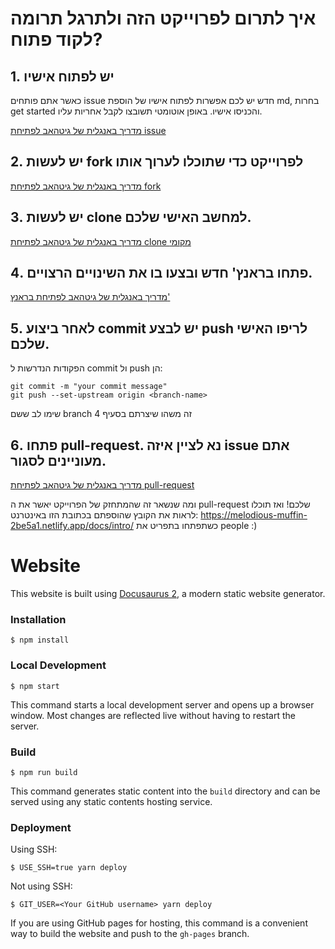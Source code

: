 # איך לתרום לפרוייקט הזה ולתרגל תרומה לקוד פתוח?

## 1. יש לפתוח אישיו

כאשר אתם פותחים issue חדש יש לכם אפשרות לפתוח אישיו של הוספת md,
בחרות get started והכניסו אישיו. באופן אוטומטי תשובצו לקבל אחריות עליו.

[מדריך באנגלית של גיטהאב לפתיחת issue](https://docs.github.com/en/issues/tracking-your-work-with-issues/creating-an-issue)



## 2. יש לעשות fork לפרוייקט כדי שתוכלו לערוך אותו

[מדריך באנגלית של גיטהאב לפתיחת fork](https://docs.github.com/en/get-started/quickstart/fork-a-repo)


## 3. יש לעשות clone למחשב האישי שלכם.

[מדריך באנגלית של גיטהאב לפתיחת clone מקומי](https://docs.github.com/en/repositories/creating-and-managing-repositories/cloning-a-repository)

## 4. פתחו בראנץ' חדש ובצעו בו את השינויים הרצויים.

[מדריך באנגלית של גיטהאב לפתיחת בראנץ'](https://docs.github.com/en/pull-requests/collaborating-with-pull-requests/proposing-changes-to-your-work-with-pull-requests/creating-and-deleting-branches-within-your-repository)


## 5. לאחר ביצוע commit יש לבצע push לריפו האישי שלכם.

הפקודות הנדרשות ל commit ול push הן:
```
git commit -m "your commit message" 
git push --set-upstream origin <branch-name>
```
שימו לב ששם branch זה משהו שיצרתם בסעיף 4

## 6. פתחו pull-request. נא לציין איזה issue אתם מעוניינים לסגור.

[מדריך באנגלית של גיטהאב לפתיחת pull-request](https://docs.github.com/en/desktop/contributing-and-collaborating-using-github-desktop/working-with-your-remote-repository-on-github-or-github-enterprise/creating-an-issue-or-pull-request-from-github-desktop)


ומה שנשאר זה שהמתחזק של הפרוייקט יאשר את ה pull-request שלכם!
ואז תוכלו לראות את הקובץ שהוספתם בכתובת הזו באינטרנט:
https://melodious-muffin-2be5a1.netlify.app/docs/intro/
כשתפתחו בתפריט את people :)

# Website

This website is built using [Docusaurus 2](https://docusaurus.io/), a modern static website generator.

### Installation

```
$ npm install
```

### Local Development

```
$ npm start
```

This command starts a local development server and opens up a browser window. Most changes are reflected live without having to restart the server.

### Build

```
$ npm run build
```

This command generates static content into the `build` directory and can be served using any static contents hosting service.

### Deployment

Using SSH:

```
$ USE_SSH=true yarn deploy
```

Not using SSH:

```
$ GIT_USER=<Your GitHub username> yarn deploy
```

If you are using GitHub pages for hosting, this command is a convenient way to build the website and push to the `gh-pages` branch.
